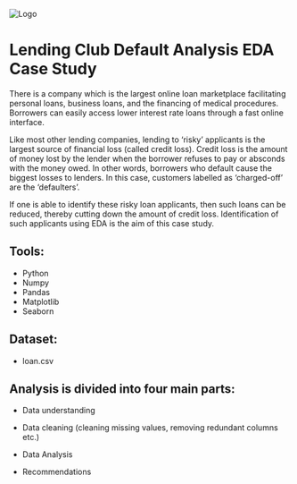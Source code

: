 
![Logo](https://images.upgrad.com/46bbda30-9371-4bd0-b71f-ff53d263027a-Business%20Decision.jpg)


# Lending Club Default Analysis EDA Case Study

There is a company which is the largest online loan marketplace facilitating personal loans, business loans, and the financing of medical procedures. Borrowers can easily access lower interest rate loans through a fast online interface.

 

Like most other lending companies, lending to ‘risky’ applicants is the largest source of financial loss (called credit loss). Credit loss is the amount of money lost by the lender when the borrower refuses to pay or absconds with the money owed. In other words, borrowers who default cause the biggest losses to lenders. In this case, customers labelled as ‘charged-off’ are the ‘defaulters’.

 

If one is able to identify these risky loan applicants, then such loans can be reduced, thereby cutting down the amount of credit loss. Identification of such applicants using EDA is the aim of this case study.


## Tools:

- Python
- Numpy
- Pandas
- Matplotlib
- Seaborn
## Dataset:

- loan.csv
## Analysis is divided into four main parts:

- Data understanding 

- Data cleaning (cleaning missing values, removing redundant columns etc.)

- Data Analysis 

- Recommendations
